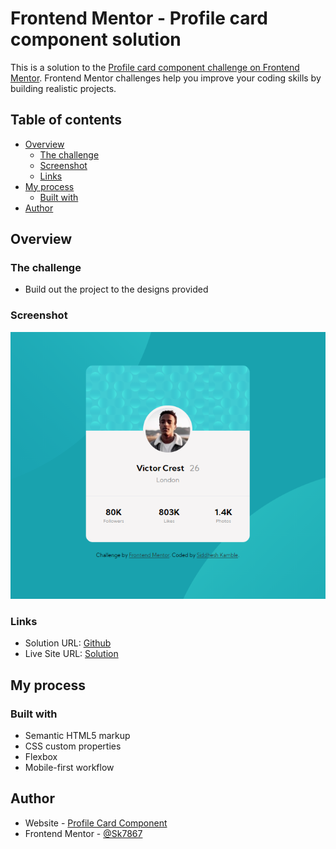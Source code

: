 # Frontend Mentor - Profile card component solution

This is a solution to the [Profile card component challenge on Frontend Mentor](https://www.frontendmentor.io/challenges/profile-card-component-cfArpWshJ). Frontend Mentor challenges help you improve your coding skills by building realistic projects.

## Table of contents

- [Overview](#overview)
  - [The challenge](#the-challenge)
  - [Screenshot](#screenshot)
  - [Links](#links)
- [My process](#my-process)
  - [Built with](#built-with)
- [Author](#author)

## Overview

### The challenge

- Build out the project to the designs provided

### Screenshot

![Profile Card Component](./profile_card_ss.png)

### Links

- Solution URL: [Github](https://github.com/Sk7867/Profile_card)
- Live Site URL: [Solution](https://sk7867.github.io/Profile_card/)

## My process

### Built with

- Semantic HTML5 markup
- CSS custom properties
- Flexbox
- Mobile-first workflow

## Author

- Website - [Profile Card Component](https://sk7867.github.io/Profile_card/)
- Frontend Mentor - [@Sk7867](https://www.frontendmentor.io/profile/Sk7867)
